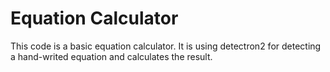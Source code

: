 # Equation Calculator

This code is a basic equation calculator. It is using detectron2 for detecting a hand-writed equation and calculates the result.
